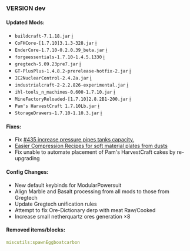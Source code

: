 ### VERSION dev

#### Updated Mods:

* `buildcraft-7.1.18.jar` [:information_source:](http://www.mod-buildcraft.com/buildcraft-7118.html)
* `CoFHCore-[1.7.10]3.1.3-328.jar` [:information_source:](http://minecraft.curseforge.com/mc-mods/69162-mod/files/2320817)
* `EnderCore-1.7.10-0.2.0.39_beta.jar` [:information_source:](http://minecraft.curseforge.com/mc-mods/231868-mod/files/2331048)
* `forgeessentials-1.7.10-1.4.5.1330` [:information_source:](http://ci.forgeessentials.com/job/FE/changes)
* `gregtech-5.09.23pre7.jar` [:information_source:](http://forum.industrial-craft.net/index.php?page=Thread&threadID=11488)
* `GT-PlusPlus-1.4.8.2-prerelease-hotfix-2.jar` [:information_source:](https://github.com/draknyte1/GTplusplus/releases/tag/1.4.8.2-Pre)
* `IC2NuclearControl-2.4.2a.jar` [:information_source:](http://minecraft.curseforge.com/mc-mods/236813-mod/files/2328439)
* `industrialcraft-2-2.2.826-experimental.jar` [:information_source:](http://jenkins.ic2.player.to/job/IC2_experimental/changes)
* `ihl-tools_n_machines-0.600-1.7.10.jar` [:information_source:](http://forum.industrial-craft.net/index.php?page=Thread&postID=152495)
* `MineFactoryReloaded-[1.7.10]2.8.2B1-200.jar` [:information_source:](http://minecraft.curseforge.com/mc-mods/66672-mod/files/2321688)
* `Pam's HarvestCraft 1.7.10Lb.jar` [:information_source:](http://www.minecraftforum.net/topic/402069-)
* `StorageDrawers-1.7.10-1.10.3.jar` [:information_source:](http://minecraft.curseforge.com/mc-mods/223852-mod/files/2331064)

#### Fixes:

* Fix [#435 increase pressure pipes tanks capacity.](https://github.com/Beyond-Reality/BeyondRealityModPack/issues/435)
* [Easier Compression Recipes for soft material plates from dusts](https://github.com/Beyond-Reality/BeyondRealityModPack/commit/4d51f8245da9020b75e5be79c455b81df277e642)
* Fix unable to automate placement of Pam's HarvestCraft cakes by re-upgrading

#### Config Changes:

* New default keybinds for ModularPowersuit
* Align Marble and Basalt processing from all mods to those from Gregtech
* Update Gregtech unification rules
* Attempt to fix Ore-Dictionary derp with meat Raw/Cooked
* Increase small netherquartz ores generation ×8

#### Removed items/blocks:

```yaml
miscutils:spawnEggboatcarbon
```
